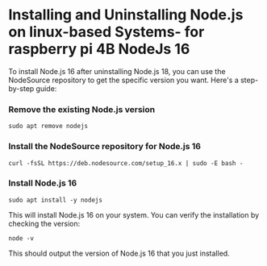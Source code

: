 **Installing and Uninstalling Node.js on linux-based Systems- for raspberry pi 4B NodeJs 16**
===============================================

To install Node.js 16 after uninstalling Node.js 18, you can use the NodeSource repository to get the specific version you want. Here's a step-by-step guide:

### Remove the existing Node.js version

```
sudo apt remove nodejs
```

### Install the NodeSource repository for Node.js 16

```
curl -fsSL https://deb.nodesource.com/setup_16.x | sudo -E bash -
```

### Install Node.js 16

```
sudo apt install -y nodejs
```

This will install Node.js 16 on your system. You can verify the installation by checking the version:

```
node -v
```

This should output the version of Node.js 16 that you just installed.